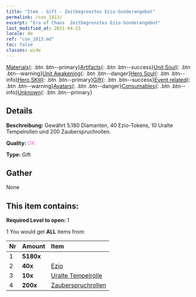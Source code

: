 ```yaml
---
title: "Item - Gift - Zeitbegrenztes Ezio-Sonderangebot"
permalink: /con_1813/
excerpt: "Era of Chaos  Zeitbegrenztes Ezio-Sonderangebot"
last_modified_at: 2021-04-23
locale: de
ref: "con_1813.md"
toc: false
classes: wide
---
```

 [Materials](/ItemsDE/){: .btn .btn--primary}[Artifacts](/ItemsDE/Artifacts/){: .btn .btn--success}[Unit Soul](/ItemsDE/UnitSoul/){: .btn .btn--warning}[Unit Awakening](/ItemsDE/UnitAwakening/){: .btn .btn--danger}[Hero Soul](/ItemsDE/HeroSoul/){: .btn .btn--info}[Hero SKill](/ItemsDE/HeroSkill/){: .btn .btn--primary}[Gift](/ItemsDE/Gift/){: .btn .btn--success}[Event related](/ItemsDE/Events/){: .btn .btn--warning}[Avatars](/ItemsDE/Avatars/){: .btn .btn--danger}[Consumables](/ItemsDE/Consumables/){: .btn .btn--info}[Unknown](/ItemsDE/Unknown/){: .btn .btn--primary}

## Details
 **Beschreibung:** Gewährt 5.180 Diamanten, 40 Ezio-Tokens, 10 Uralte Tempelrollen und 200 Zauberspruchrollen.

 **Quality:** <span style="color: #DA70D6">OK</span>

 **Type:** Gift

## Gather

  None

## This item contains:

 **Required Level to open:** 1

 1 You would get **ALL** items  from:

  | Nr | Amount |     Item    |
  |:---|:-------|:------------|
  | 1 |  **5180x** | <i class="fas fa-gem"/> |  | 
  | 2 |  **40x** | [Ezio](/ItemsDE/her_398/) |  | 
  | 3 |  **10x** | [Uralte Tempelrolle](/ItemsDE/con_697/) |  | 
  | 4 |  **200x** | [Zauberspruchrollen](/ItemsDE/con_694/) |  | 
